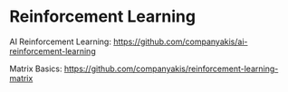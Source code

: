 # Reinforcement Learning

AI Reinforcement Learning:
https://github.com/companyakis/ai-reinforcement-learning

Matrix Basics:
https://github.com/companyakis/reinforcement-learning-matrix
